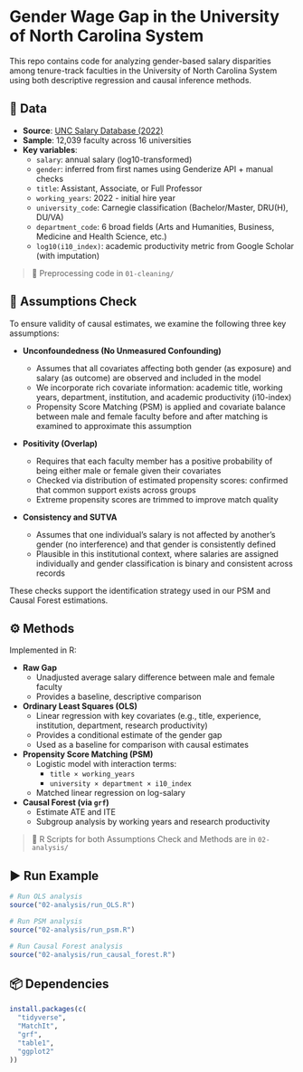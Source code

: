 # Gender Wage Gap in the University of North Carolina System

This repo contains code for analyzing gender-based salary disparities among tenure-track faculties in the University of North Carolina System using both descriptive regression and causal inference methods.

## 📁 Data

- **Source**: [UNC Salary Database (2022)](https://uncdm.northcarolina.edu/salaries/index.php)
- **Sample**: 12,039 faculty across 16 universities
- **Key variables**:
  - `salary`: annual salary (log10-transformed)
  - `gender`: inferred from first names using Genderize API + manual checks
  - `title`: Assistant, Associate, or Full Professor
  - `working_years`: 2022 - initial hire year
  - `university_code`: Carnegie classification (Bachelor/Master, DRU(H), DU/VA)
  - `department_code`: 6 broad fields (Arts and Humanities, Business, Medicine and Health Science, etc.)
  - `log10(i10_index)`: academic productivity metric from Google Scholar (with imputation)

> 📌 Preprocessing code in `01-cleaning/`


## 🧐 Assumptions Check

To ensure validity of causal estimates, we examine the following three key assumptions:

- **Unconfoundedness (No Unmeasured Confounding)**
  - Assumes that all covariates affecting both gender (as exposure) and salary (as outcome) are observed and included in the model
  - We incorporate rich covariate information: academic title, working years, department, institution, and academic productivity (i10-index)
  - Propensity Score Matching (PSM) is applied and covariate balance between male and female faculty before and after matching is examined to approximate this assumption
    
- **Positivity (Overlap)**
  - Requires that each faculty member has a positive probability of being either male or female given their covariates
  - Checked via distribution of estimated propensity scores: confirmed that common support exists across groups
  - Extreme propensity scores are trimmed to improve match quality

- **Consistency and SUTVA**
  - Assumes that one individual’s salary is not affected by another’s gender (no interference) and that gender is consistently defined
  - Plausible in this institutional context, where salaries are assigned individually and gender classification is binary and consistent across records

These checks support the identification strategy used in our PSM and Causal Forest estimations.


## ⚙️ Methods

Implemented in R:

- **Raw Gap**
  - Unadjusted average salary difference between male and female faculty
  - Provides a baseline, descriptive comparison
- **Ordinary Least Squares (OLS)**
  - Linear regression with key covariates (e.g., title, experience, institution, department, research productivity)
  - Provides a conditional estimate of the gender gap
  - Used as a baseline for comparison with causal estimates  
- **Propensity Score Matching (PSM)**  
  - Logistic model with interaction terms:
    - `title × working_years`
    - `university × department × i10_index`
  - Matched linear regression on log-salary
- **Causal Forest (via `grf`)**
  - Estimate ATE and ITE
  - Subgroup analysis by working years and research productivity

> 📌 R Scripts for both Assumptions Check and Methods are in `02-analysis/`


## ▶️ Run Example

```r
# Run OLS analysis
source("02-analysis/run_OLS.R")

# Run PSM analysis
source("02-analysis/run_psm.R")

# Run Causal Forest analysis
source("02-analysis/run_causal_forest.R")
```

## 📦 Dependencies

```r
install.packages(c(
  "tidyverse", 
  "MatchIt", 
  "grf", 
  "table1", 
  "ggplot2"
))
```
